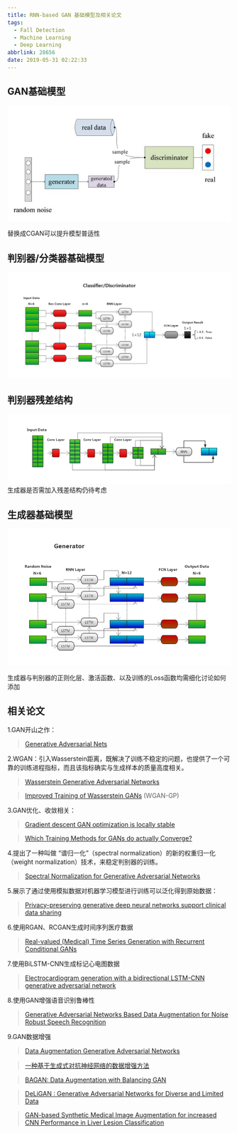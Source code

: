 ```yaml
---
title: RNN-based GAN 基础模型及相关论文
tags:
  - Fall Detection
  - Machine Learning
  - Deep Learning
abbrlink: 28656
date: 2019-05-31 02:22:33
---
```


## GAN基础模型

![](/images/fig9.jpg)

替换成CGAN可以提升模型普适性


## 判别器/分类器基础模型

![](/images/fig7.png)

## 判别器残差结构

![](/images/fig10.png)
生成器是否需加入残差结构仍待考虑


## 生成器基础模型

![](/images/fig8.png)

生成器与判别器的正则化层、激活函数、以及训练的Loss函数均需细化讨论如何添加

## 相关论文
1.GAN开山之作：

>[Generative Adversarial Nets](http://papers.nips.cc/paper/5423-generative-adversarial-nets.pdf)

2.WGAN：引入Wasserstein距离，既解决了训练不稳定的问题，也提供了一个可靠的训练进程指标，而且该指标确实与生成样本的质量高度相关。

>[Wasserstein Generative Adversarial Networks](http://proceedings.mlr.press/v70/arjovsky17a/arjovsky17a.pdf)

>[Improved Training of Wasserstein GANs](http://papers.nips.cc/paper/7159-improved-training-of-wasserstein-gans.pdf) (WGAN-GP)

3.GAN优化、收敛相关：

>[Gradient descent GAN optimization is locally stable](https://arxiv.org/abs/1706.04156)

>[Which Training Methods for GANs do actually Converge?](https://www.semanticscholar.org/paper/Which-Training-Methods-for-GANs-do-actually-Mescheder-Geiger/1b741fd8c2ebff0200556cf2690dfc9fd79dcba5)

4.提出了一种叫做 “谱归一化”（spectral normalization）的新的权重归一化（weight normalization）技术，来稳定判别器的训练。

>[Spectral Normalization for Generative Adversarial Networks](https://openreview.net/pdf?id=B1QRgziT-)

5.展示了通过使用模拟数据对机器学习模型进行训练可以泛化得到原始数据：

>[Privacy-preserving generative deep neural networks support clinical data sharing](https://www.biorxiv.org/content/10.1101/159756v1)

6.使用RGAN、RCGAN生成时间序列医疗数据

>[Real-valued (Medical) Time Series Generation with Recurrent Conditional GANs](https://arxiv.org/pdf/1706.02633.pdf)

7.使用BiLSTM-CNN生成标记心电图数据
>[Electrocardiogram generation with a bidirectional LSTM-CNN generative adversarial network](https://www.nature.com/articles/s41598-019-42516-z.pdf)

8.使用GAN增强语音识别鲁棒性

>[Generative Adversarial Networks Based Data Augmentation for Noise Robust Speech Recognition](https://speechlab.sjtu.edu.cn/papers/hh112-hu-icassp18.pdf)

9.GAN数据增强
>[Data Augmentation Generative Adversarial Networks](https://arxiv.org/pdf/1711.04340.pdf)

>[一种基于生成式对抗神经网络的数据增强方法](http://www.joca.cn/CN/10.11772/j.Issn.1001-9081.2018051008)

>[BAGAN: Data Augmentation with Balancing GAN](https://arxiv.org/pdf/1803.09655.pdf)

>[DeLiGAN : Generative Adversarial Networks for Diverse and Limited Data](https://arxiv.org/pdf/1706.02071.pdf)

>[GAN-based Synthetic Medical Image Augmentation
for increased CNN Performance in Liver Lesion Classification](https://arxiv.org/pdf/1803.01229.pdf)

